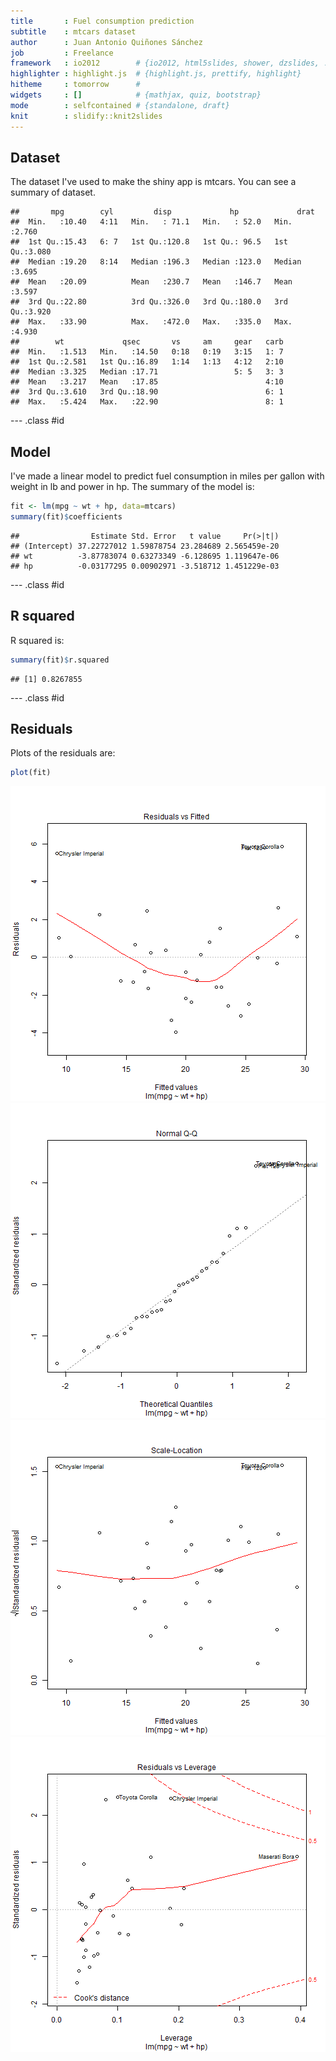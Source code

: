 ```yaml
---
title       : Fuel consumption prediction
subtitle    : mtcars dataset
author      : Juan Antonio Quiñones Sánchez
job         : Freelance
framework   : io2012        # {io2012, html5slides, shower, dzslides, ...}
highlighter : highlight.js  # {highlight.js, prettify, highlight}
hitheme     : tomorrow      # 
widgets     : []            # {mathjax, quiz, bootstrap}
mode        : selfcontained # {standalone, draft}
knit        : slidify::knit2slides
---
```


## Dataset

The dataset I've used to make the shiny app is mtcars. You can see a summary of dataset.


```
##       mpg        cyl         disp             hp             drat      
##  Min.   :10.40   4:11   Min.   : 71.1   Min.   : 52.0   Min.   :2.760  
##  1st Qu.:15.43   6: 7   1st Qu.:120.8   1st Qu.: 96.5   1st Qu.:3.080  
##  Median :19.20   8:14   Median :196.3   Median :123.0   Median :3.695  
##  Mean   :20.09          Mean   :230.7   Mean   :146.7   Mean   :3.597  
##  3rd Qu.:22.80          3rd Qu.:326.0   3rd Qu.:180.0   3rd Qu.:3.920  
##  Max.   :33.90          Max.   :472.0   Max.   :335.0   Max.   :4.930  
##        wt             qsec       vs     am     gear   carb  
##  Min.   :1.513   Min.   :14.50   0:18   0:19   3:15   1: 7  
##  1st Qu.:2.581   1st Qu.:16.89   1:14   1:13   4:12   2:10  
##  Median :3.325   Median :17.71                 5: 5   3: 3  
##  Mean   :3.217   Mean   :17.85                        4:10  
##  3rd Qu.:3.610   3rd Qu.:18.90                        6: 1  
##  Max.   :5.424   Max.   :22.90                        8: 1
```

--- .class #id 

## Model

I've made a linear model to predict fuel consumption in miles per gallon with weight in lb and power in hp. The summary of the model is:

```r
fit <- lm(mpg ~ wt + hp, data=mtcars)
summary(fit)$coefficients
```

```
##                Estimate Std. Error   t value     Pr(>|t|)
## (Intercept) 37.22727012 1.59878754 23.284689 2.565459e-20
## wt          -3.87783074 0.63273349 -6.128695 1.119647e-06
## hp          -0.03177295 0.00902971 -3.518712 1.451229e-03
```


--- .class #id 

## R squared

R squared is:

```r
summary(fit)$r.squared
```

```
## [1] 0.8267855
```

--- .class #id 

## Residuals

Plots of the residuals are:

```r
plot(fit)
```

![plot of chunk unnamed-chunk-4](assets/fig/unnamed-chunk-4-1.png) ![plot of chunk unnamed-chunk-4](assets/fig/unnamed-chunk-4-2.png) ![plot of chunk unnamed-chunk-4](assets/fig/unnamed-chunk-4-3.png) ![plot of chunk unnamed-chunk-4](assets/fig/unnamed-chunk-4-4.png) 
